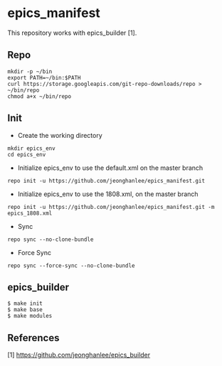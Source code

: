 # epics_manifest

This repository works with epics_builder [1].

## Repo

```
mkdir -p ~/bin
export PATH=~/bin:$PATH
curl https://storage.googleapis.com/git-repo-downloads/repo > ~/bin/repo
chmod a+x ~/bin/repo
```


## Init

* Create the working directory
```
mkdir epics_env
cd epics_env
```

* Initialize epics_env to use the default.xml on the master branch

```
repo init -u https://github.com/jeonghanlee/epics_manifest.git
```


* Initialize epics_env to use the 1808.xml, on the master branch
```
repo init -u https://github.com/jeonghanlee/epics_manifest.git -m epics_1808.xml
```


* Sync
```
repo sync --no-clone-bundle
```
* Force Sync
```
repo sync --force-sync --no-clone-bundle
```


## epics_builder

```
$ make init
$ make base
$ make modules
```

## References
[1] https://github.com/jeonghanlee/epics_builder
